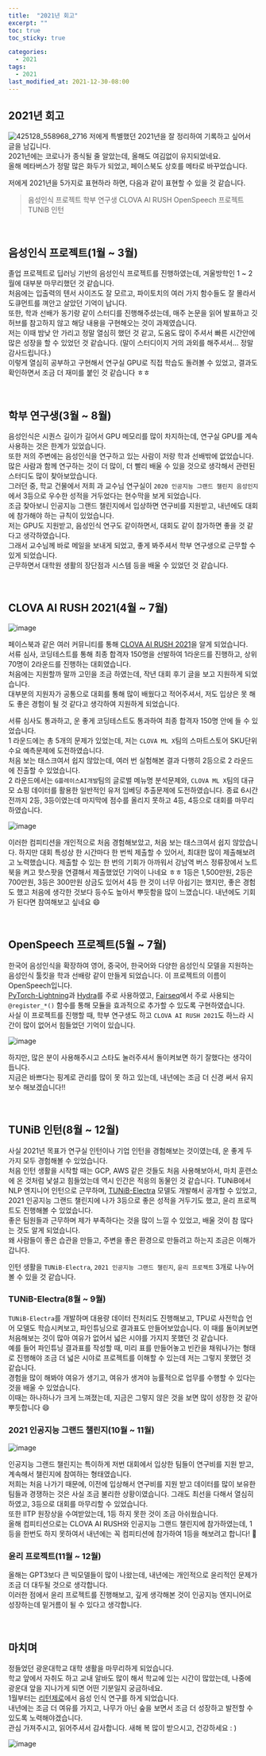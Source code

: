 ```yaml
---
title:  "2021년 회고"
excerpt: ""
toc: true
toc_sticky: true

categories:
  - 2021
tags:
  - 2021
last_modified_at: 2021-12-30-08:00
---
```


## 2021년 회고

![425128_558968_2716](https://user-images.githubusercontent.com/54731898/147757357-2cbb11a5-3d14-48b1-b714-f1d773d785ef.jpg)
저에게 특별했던 2021년을 잘 정리하여 기록하고 싶어서 글을 남깁니다.  
2021년에는 코로나가 종식될 줄 알았는데, 올해도 여김없이 유지되었네요.   
올해 메타버스가 정말 많은 화두가 되었고, 페이스북도 상호를 메타로 바꾸었습니다.  

저에게 2021년을 5가지로 표현하라 하면, 다음과 같이 표현할 수 있을 것 같습니다.  
>음성인식 프로젝트
>학부 연구생
>CLOVA AI RUSH
>OpenSpeech 프로젝트
>TUNiB 인턴

<br>


## 음성인식 프로젝트(1월 ~ 3월)
졸업 프로젝트로 딥러닝 기반의 음성인식 프로젝트를 진행하였는데, 겨울방학인 1 ~ 2월에 대부분 마무리했던 것 같습니다.   
처음에는 입출력의 텐서 사이즈도 잘 모르고, 파이토치의 여러 가지 함수들도 잘 몰라서 도큐먼트를 껴안고 살았던 기억이 납니다.  
또한, 학과 선배가 동기랑 같이 스터디를 진행해주셨는데, 매주 논문을 읽어 발표하고 깃허브를 참고하지 않고 해당 내용을 구현해오는 것이 과제였습니다.  
저는 이때 밤낮 안 가리고 정말 열심히 했던 것 같고, 도움도 많이 주셔서 빠른 시간안에 많은 성장을 할 수 있었던 것 같습니다. (말이 스터디이지 거의 과외를 해주셔서... 정말 감사드립니다.)  
이렇게 열심히 공부하고 구현해서 연구실 GPU로 직접 학습도 돌려볼 수 있었고, 결과도 확인하면서 조금 더 재미를 붙인 것 같습니다 ㅎㅎ  

<br>


## 학부 연구생(3월 ~ 8월)
음성인식은 시퀀스 길이가 길어서 GPU 메모리를 많이 차지하는데, 연구실 GPU를 계속 사용하는 것은 한계가 있었습니다.  
또한 저의 주변에는 음성인식을 연구하고 있는 사람이 저랑 학과 선배밖에 없었습니다.   
많은 사람과 함께 연구하는 것이 더 많이, 더 빨리 배울 수 있을 것으로 생각해서 관련된 스터디도 많이 찾아보았습니다.  
그러던 중, 학교 건물에서 저희 과 교수님 연구실이 `2020 인공지능 그랜드 챌린지 음성인지`에서 3등으로 우수한 성적을 거두었다는 현수막을 보게 되었습니다.  
조금 찾아보니 인공지능 그랜드 챌린지에서 입상하면 연구비를 지원받고, 내년에도 대회에 참가해야 하는 규칙이 있었습니다.     
저는 GPU도 지원받고, 음성인식 연구도 같이하면서, 대회도 같이 참가하면 좋을 것 같다고 생각하였습니다.  
그래서 교수님께 바로 메일을 보내게 되었고, 좋게 봐주셔서 학부 연구생으로 근무할 수 있게 되었습니다.    
근무하면서 대학원 생활의 장단점과 시스템 등을 배울 수 있었던 것 같습니다.  


<br>


## CLOVA AI RUSH 2021(4월 ~ 7월)
![image](https://user-images.githubusercontent.com/54731898/147762690-8153c447-ce38-44b5-ab8d-3455a349a11a.png)  

페이스북과 같은 여러 커뮤니티를 통해 [CLOVA AI RUSH 2021](https://campaign.naver.com/clova_airush/)을 알게 되었습니다.    
서류 심사, 코딩테스트를 통해 최종 합격자 150명을 선발하여 1라운드를 진행하고, 상위 70명이 2라운드를 진행하는 대회였습니다.  
처음에는 지원할까 말까 고민을 조금 하였는데, 작년 대회 후기 글을 보고 지원하게 되었습니다.  
대부분의 지원자가 공통으로 대회를 통해 많이 배웠다고 적어주셔서, 저도 입상은 못 해도 좋은 경험이 될 것 같다고 생각하여 지원하게 되었습니다.  

서류 심사도 통과하고, 운 좋게 코딩테스트도 통과하여 최종 합격자 150명 안에 들 수 있었습니다.    
1 라운드에는 총 5개의 문제가 있었는데, 저는 `CLOVA ML X`팀의 스마트스토어 SKU단위 수요 예측문제에 도전하였습니다.    
처음 보는 태스크여서 쉽지 않았는데, 여러 번 실험해본 결과 다행히 2등으로 2 라운드에 진출할 수 있었습니다.    
2 라운드에서는 `G플레이스AI개발`팀의 글로벌 메뉴명 분석문제와, `CLOVA ML X`팀의 대규모 쇼핑 데이터를 활용한 일반적인 유저 임베딩 추출문제에 도전하였습니다. 종료 6시간 전까지 2등, 3등이였는데 마지막에 점수를 올리지 못하고 4등, 4등으로 대회를 마무리하였습니다.  

![image](https://user-images.githubusercontent.com/54731898/147766087-4c7131da-35f9-4698-bcbd-b6ffde412365.png)  
  

이러한 컴피티션을 개인적으로 처음 경험해보았고, 처음 보는 태스크여서 쉽지 않았습니다. 하지만 대회 특성상 한 시간마다 한 번씩 제출할 수 있어서, 최대한 많이 제출해보려고 노력했습니다. 제출할 수 있는 한 번의 기회가 아까워서 강남역 버스 정류장에서 노트북을 켜고 핫스팟을 연결해서 제출했었던 기억이 나네요 ㅎㅎ
1등은 1,500만원, 2등은 700만원, 3등은 300만원 상금도 있어서 4등 한 것이 너무 아쉽기는 했지만, 좋은 경험도 했고 처음에 생각한 것보다 등수도 높아서 뿌듯함을 많이 느꼈습니다.
내년에도 기회가 된다면 참여해보고 싶네요 :smile:   


<br>


## OpenSpeech 프로젝트(5월 ~ 7월)    
한국어 음성인식을 확장하여 영어, 중국어, 한국어와 다양한 음성인식 모델을 지원하는 음성인식 툴킷을 학과 선배랑 같이 만들게 되었습니다. 이 프로젝트의 이름이 OpenSpeech입니다.  
[PyTorch-Lightning](https://github.com/PyTorchLightning/pytorch-lightning)과 [Hydra](https://github.com/facebookresearch/hydra)를 주로 사용하였고, [Fairseq](https://github.com/pytorch/fairseq)에서 주로 사용되는 `@register_*()` 함수를 통해 모듈을 효과적으로 추가할 수 있도록 구현하였습니다.   
사실 이 프로젝트를 진행할 때, 학부 연구생도 하고 `CLOVA AI RUSH 2021`도 하느라 시간이 많이 없어서 힘들었던 기억이 있습니다. 

![image](https://user-images.githubusercontent.com/54731898/147767327-0fd6d239-ba32-4e19-8b2d-fe80059fac5c.png)  

하지만, 많은 분이 사용해주시고 스타도 눌러주셔서 돌이켜보면 하기 잘했다는 생각이 듭니다.  
지금은 바쁘다는 핑계로 관리를 많이 못 하고 있는데, 내년에는 조금 더 신경 써서 유지보수 해보겠습니다!! 

  
  
<br>


## TUNiB 인턴(8월 ~ 12월)      

사실 2021년 목표가 연구실 인턴이나 기업 인턴을 경험해보는 것이였는데, 운 좋게 두 가지 모두 경험해볼 수 있었습니다.  
처음 인턴 생활을 시작할 때는 GCP, AWS 같은 것들도 처음 사용해보아서, 마치 훈련소에 온 것처럼 낯설고 힘들었는데 역시 인간은 적응의 동물인 것 같습니다. 
TUNiB에서 NLP 엔지니어 인턴으로 근무하며, [TUNiB-Electra](https://github.com/tunib-ai/tunib-electra) 모델도 개발해서 공개할 수 있었고, 2021 인공지능 그랜드 챌린지에 나가 3등으로 좋은 성적을 거두기도 했고, 윤리 프로젝트도 진행해볼 수 있었습니다.  
좋은 팀원들과 근무하며 제가 부족하다는 것을 많이 느낄 수 있었고, 배울 것이 참 많다는 것도 알게 되었습니다.  
왜 사람들이 좋은 습관을 만들고, 주변을 좋은 환경으로 만들려고 하는지 조금은 이해가 갑니다.  
  
  
인턴 생활을 `TUNiB-Electra`, `2021 인공지능 그랜드 챌린지`, `윤리 프로젝트` 3개로 나누어볼 수 있을 것 같습니다.  

### TUNiB-Electra(8월 ~ 9월)
`TUNiB-Electra`를 개발하며 대용량 데이터 전처리도 진행해보고, TPU로 사전학습 언어 모델도 학습시켜보고, 파인튜닝으로 결과표도 만들어보았습니다. 이 때를 돌이켜보면 처음해보는 것이 많아 여유가 없어서 넓은 시야를 가지지 못했던 것 같습니다.  
예를 들어 파인튜닝 결과표를 작성할 때, 미리 표를 만들어놓고 빈칸을 채워나가는 형태로 진행해야 조금 더 넓은 시야로 프로젝트를 이해할 수 있는데 저는 그렇지 못했던 것 같습니다.   
경험을 많이 해봐야 여유가 생기고, 여유가 생겨야 능률적으로 업무를 수행할 수 있다는 것을 배울 수 있었습니다.  
이때는 하나하나가 크게 느껴졌는데, 지금은 그렇지 않은 것을 보면 많이 성장한 것 같아 뿌듯합니다 :smile:   
  
### 2021 인공지능 그랜드 챌린지(10월 ~ 11월)  
![image](https://user-images.githubusercontent.com/54731898/147817641-5ee55428-d3b7-4152-a74c-d4db99b75371.png)  

인공지능 그랜드 챌린지는 특이하게 저번 대회에서 입상한 팀들이 연구비를 지원 받고, 계속해서 챌린지에 참여하는 형태였습니다.    
저희는 처음 나가기 때문에, 이전에 입상해서 연구비를 지원 받고 데이터를 많이 보유한 팀들과 경쟁하는 것은 사실 조금 불리한 상황이였습니다. 그래도 최선을 다해서 열심히 하였고, 3등으로 대회를 마무리할 수 있었습니다.  
또한 IITP 원장상을 수여받았는데, 1등 하지 못한 것이 조금 아쉬웠습니다.  
올해 컴피티션으로는 CLOVA AI RUSH와 인공지능 그랜드 챌린지에 참가하였는데, 1등을 한번도 하지 못하여서 내년에는 꼭 컴피티션에 참가하여 1등을 해보려고 합니다! :punch:  


### 윤리 프로젝트(11월 ~ 12월)  
올해는 GPT3보다 큰 빅모델들이 많이 나왔는데, 내년에는 개인적으로 윤리적인 문제가 조금 더 대두될 것으로 생각합니다.  
이러한 점에서 윤리 프로젝트를 진행해보고, 깊게 생각해본 것이 인공지능 엔지니어로 성장하는데 밑거름이 될 수 있다고 생각합니다.    


<br>


## 마치며
정들었던 광운대학교 대학 생활을 마무리하게 되었습니다.  
학교 앞에서 자취도 하고 교내 알바도 많이 해서 학교에 있는 시간이 많았는데, 나중에 광운대 앞을 지나가게 되면 어떤 기분일지 궁금하네요.  
1월부터는 [리턴제로](https://www.rtzr.ai/)에서 음성 인식 연구를 하게 되었습니다.    
내년에는 조금 더 여유를 가지고, 나무가 아닌 숲을 보면서 조금 더 성장하고 발전할 수 있도록 노력해야겠습니다.  
관심 가져주시고, 읽어주셔서 감사합니다. 새해 복 많이 받으시고, 건강하세요 : )  


![image](https://user-images.githubusercontent.com/54731898/147772844-7f79fa37-8bf2-4fd5-870b-6ff4ecdf03be.png)  
  
  

